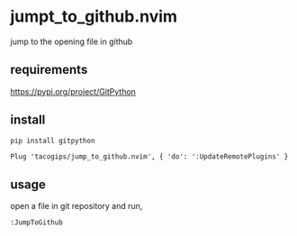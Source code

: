 jumpt_to_github.nvim
====

jump to the opening file in github


## requirements

https://pypi.org/project/GitPython

## install
```sh
pip install gitpython
```

```viml
Plug 'tacogips/jump_to_github.nvim', { 'do': ':UpdateRemotePlugins' }
```

## usage

open a file in git repository and  run,
```
:JumpToGithub
```

